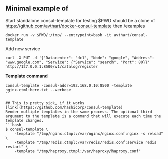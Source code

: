 



## Minimal example of 


Start standalone consul-template for testing
$PWD should be a clone of https://github.com/avthart/docker-consul-template
then /examples
```
docker run -v $PWD/:/tmp/ --entrypoint=bash -it avthart/consul-template
```

Add new service
```
curl -X PUT -d '{"Datacenter": "dc1", "Node": "google", "Address": "www.google.com", "Service": {"Service": "search", "Port": 80}}' http://127.0.0.1:8500/v1/catalog/register
```

**Template command**
```
consul-template -consul-addr=192.168.0.10:8500 -template nginx.ctml:here.txt --verbose
``

## This is pretty sick, if it works
[link](https://github.com/hashicorp/consul-template)
Render multiple templates in the same process. The optional third argument to the template is a command that will execute each time the template changes.
```bash
$ consul-template \
    -template "/tmp/nginx.ctmpl:/var/nginx/nginx.conf:nginx -s reload" \
    -template "/tmp/redis.ctmpl:/var/redis/redis.conf:service redis restart" \
    -template "/tmp/haproxy.ctmpl:/var/haproxy/haproxy.conf"
```